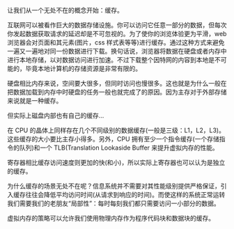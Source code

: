 让我们从一个无处不在的概念开始：缓存。

互联网可以被看作巨大的数据存储设施。你可以访问它任意一部分的数据，但每次你发起数据获取请求的延迟却是不可忽视的。为了使你的浏览体验更为平滑，web 浏览器会对页面和其元素\(图片，css 样式表等等\)进行缓存。通过这种方式来避免一遍又一遍地对同一份数据进行下载。换句话说，浏览器将数据在硬盘或者内存中进行本地存储，以对数据访问进行加速。不过下载整个因特网的内容到本地是不可能的，毕竟本地计算机的存储资源是非常有限的。

硬盘相比内存来说，空间要大很多，但同时访问也慢很多。这也就是为什么一般在把数据加载到内存中时硬盘的任务一般也就完成了的原因。因为主存对于外部存储来说就是一种缓存。

但实际上磁盘内部也有自己的缓存...

在 CPU 的晶体上同样存在几个不同级别的数据缓存\(一般是三级：L1，L2，L3\)。这些缓存的大小要比主存小得多。另外，CPU 拥有至少一个指令缓存\(一个存储指令的队列\)和一个 TLB\(Translation Lookaside Buffer 来提升虚拟内存的性能。

寄存器相比缓存访问速度则更加的快\(和小\)，所以实际上寄存器也可以认为是独立的缓存。

为什么缓存的场景无处不在呢？信息系统并不需要对其性能级别提供严格保证，引入缓存往往会降低平均访问时间\(从请求到响应的时间\)。而使这样的系统正常运转我们需要我们的老朋友“局部性”：每时每刻我们都只需要访问一小部分的数据。

虚拟内存的策略可以允许我们使用物理内存作为程序代码块和数据块的缓存。

